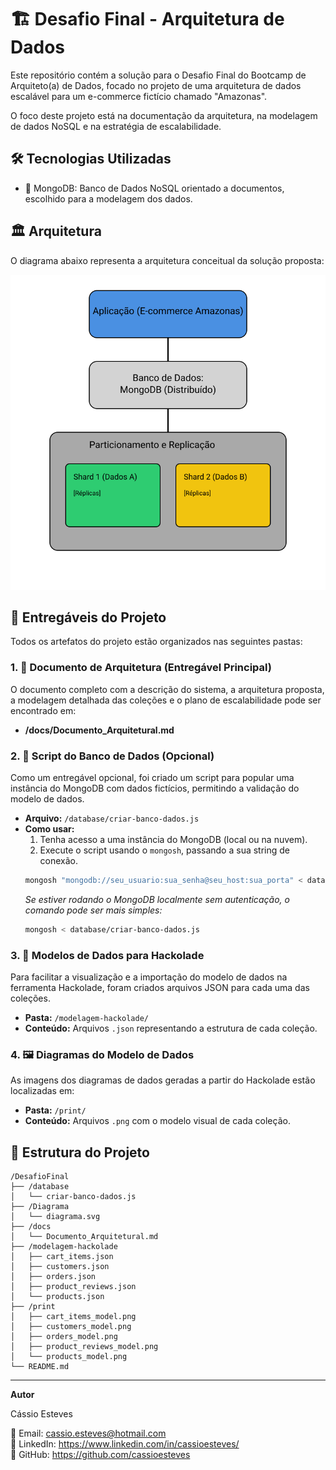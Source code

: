 # 🏗️ Desafio Final - Arquitetura de Dados

Este repositório contém a solução para o Desafio Final do Bootcamp de Arquiteto(a) de Dados, focado no projeto de uma arquitetura de dados escalável para um e-commerce fictício chamado "Amazonas".

O foco deste projeto está na documentação da arquitetura, na modelagem de dados NoSQL e na estratégia de escalabilidade.

## 🛠️ Tecnologias Utilizadas

- 🍃 MongoDB: Banco de Dados NoSQL orientado a documentos, escolhido para a modelagem dos dados.

## 🏛️ Arquitetura

O diagrama abaixo representa a arquitetura conceitual da solução proposta:

![Diagrama da Arquitetura](Diagrama/diagrama.svg)

## 📂 Entregáveis do Projeto

Todos os artefatos do projeto estão organizados nas seguintes pastas:

### 1. 📄 Documento de Arquitetura (Entregável Principal)

O documento completo com a descrição do sistema, a arquitetura proposta, a modelagem detalhada das coleções e o plano de escalabilidade pode ser encontrado em:

- **/docs/Documento_Arquitetural.md**

### 2. 📜 Script do Banco de Dados (Opcional)

Como um entregável opcional, foi criado um script para popular uma instância do MongoDB com dados fictícios, permitindo a validação do modelo de dados.

- **Arquivo:** `/database/criar-banco-dados.js`
- **Como usar:**
  1. Tenha acesso a uma instância do MongoDB (local ou na nuvem).
  2. Execute o script usando o `mongosh`, passando a sua string de conexão.
  ```bash
  mongosh "mongodb://seu_usuario:sua_senha@seu_host:sua_porta" < database/criar-banco-dados.js
  ```
  *Se estiver rodando o MongoDB localmente sem autenticação, o comando pode ser mais simples:*
  ```bash
  mongosh < database/criar-banco-dados.js
  ```

### 3. 💎 Modelos de Dados para Hackolade

Para facilitar a visualização e a importação do modelo de dados na ferramenta Hackolade, foram criados arquivos JSON para cada uma das coleções.

- **Pasta:** `/modelagem-hackolade/`
- **Conteúdo:** Arquivos `.json` representando a estrutura de cada coleção.

### 4. 🖼️ Diagramas do Modelo de Dados

As imagens dos diagramas de dados geradas a partir do Hackolade estão localizadas em:

- **Pasta:** `/print/`
- **Conteúdo:** Arquivos `.png` com o modelo visual de cada coleção.

## 🌳 Estrutura do Projeto

```
/DesafioFinal
├── /database
│   └── criar-banco-dados.js
├── /Diagrama
│   └── diagrama.svg
├── /docs
│   └── Documento_Arquitetural.md
├── /modelagem-hackolade
│   ├── cart_items.json
│   ├── customers.json
│   ├── orders.json
│   ├── product_reviews.json
│   └── products.json
├── /print
│   ├── cart_items_model.png
│   ├── customers_model.png
│   ├── orders_model.png
│   ├── product_reviews_model.png
│   └── products_model.png
└── README.md
```

---

**Autor**

Cássio Esteves

📧 Email: cassio.esteves@hotmail.com  
💼 LinkedIn: https://www.linkedin.com/in/cassioesteves/  
🐙 GitHub: https://github.com/cassioesteves
